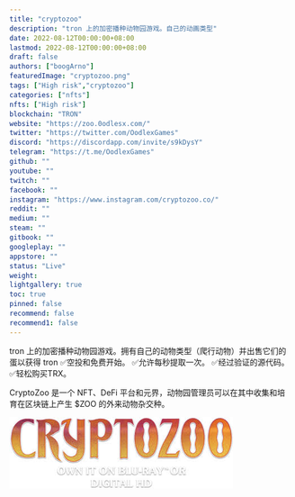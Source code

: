 ```yaml
---
title: "cryptozoo"
description: "tron 上的加密播种动物园游戏。自己的动画类型"
date: 2022-08-12T00:00:00+08:00
lastmod: 2022-08-12T00:00:00+08:00
draft: false
authors: ["boogArno"]
featuredImage: "cryptozoo.png"
tags: ["High risk","cryptozoo"]
categories: ["nfts"]
nfts: ["High risk"]
blockchain: "TRON"
website: "https://zoo.0odlesx.com/"
twitter: "https://twitter.com/OodlexGames"
discord: "https://discordapp.com/invite/s9kDysY"
telegram: "https://t.me/OodlexGames"
github: ""
youtube: ""
twitch: ""
facebook: ""
instagram: "https://www.instagram.com/cryptozoo.co/"
reddit: ""
medium: ""
steam: ""
gitbook: ""
googleplay: ""
appstore: ""
status: "Live"
weight: 
lightgallery: true
toc: true
pinned: false
recommend: false
recommend1: false
---
```

tron 上的加密播种动物园游戏。拥有自己的动物类型（爬行动物）并出售它们的蛋以获得 tron ✅空投和免费开始。 ✅允许每秒提取一次。 ✅经过验证的源代码。 ✅轻松购买TRX。

CryptoZoo 是一个 NFT、DeFi 平台和元界，动物园管理员可以在其中收集和培育在区块链上产生 $ZOO 的外来动物杂交种。

![images](images.jpg)
